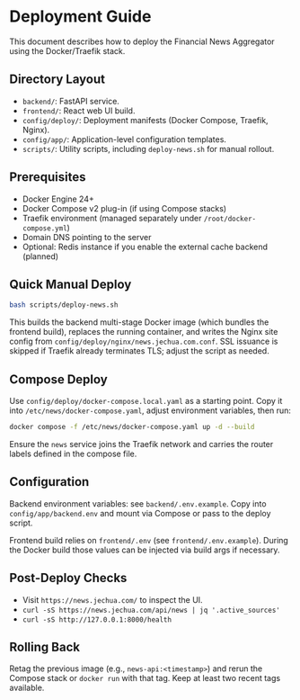 # Deployment Guide

This document describes how to deploy the Financial News Aggregator using the Docker/Traefik stack.

## Directory Layout

- `backend/`: FastAPI service.
- `frontend/`: React web UI build.
- `config/deploy/`: Deployment manifests (Docker Compose, Traefik, Nginx).
- `config/app/`: Application-level configuration templates.
- `scripts/`: Utility scripts, including `deploy-news.sh` for manual rollout.

## Prerequisites

- Docker Engine 24+
- Docker Compose v2 plug-in (if using Compose stacks)
- Traefik environment (managed separately under `/root/docker-compose.yml`)
- Domain DNS pointing to the server
- Optional: Redis instance if you enable the external cache backend (planned)

## Quick Manual Deploy

```bash
bash scripts/deploy-news.sh
```

This builds the backend multi-stage Docker image (which bundles the frontend build), replaces the running container, and writes the Nginx site config from `config/deploy/nginx/news.jechua.com.conf`. SSL issuance is skipped if Traefik already terminates TLS; adjust the script as needed.

## Compose Deploy

Use `config/deploy/docker-compose.local.yaml` as a starting point. Copy it into `/etc/news/docker-compose.yaml`, adjust environment variables, then run:

```bash
docker compose -f /etc/news/docker-compose.yaml up -d --build
```

Ensure the `news` service joins the Traefik network and carries the router labels defined in the compose file.

## Configuration

Backend environment variables: see `backend/.env.example`. Copy into `config/app/backend.env` and mount via Compose or pass to the deploy script.

Frontend build relies on `frontend/.env` (see `frontend/.env.example`). During the Docker build those values can be injected via build args if necessary.

## Post-Deploy Checks

- Visit `https://news.jechua.com/` to inspect the UI.
- `curl -sS https://news.jechua.com/api/news | jq '.active_sources'`
- `curl -sS http://127.0.0.1:8000/health`

## Rolling Back

Retag the previous image (e.g., `news-api:<timestamp>`) and rerun the Compose stack or `docker run` with that tag. Keep at least two recent tags available.

